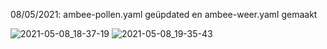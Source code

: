 08/05/2021: ambee-pollen.yaml geüpdated en ambee-weer.yaml gemaakt

![2021-05-08_18-37-19](https://user-images.githubusercontent.com/65857422/117549377-655b3500-b03a-11eb-8adf-4f8e84d5117e.jpg)
![2021-05-08_19-35-43](https://user-images.githubusercontent.com/65857422/117549378-6a1fe900-b03a-11eb-9ea6-3dd46404ac08.jpg)


